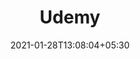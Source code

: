 ---
title: "Udemy"
date: 2021-01-28T13:08:04+05:30
description: "Udemy, Inc.는 전문 성인 및 학생을 대상으로하는 미국의 대규모 개방형 온라인 코스 제공 업체입니다. Eren Bali, Gagan Biyani 및 Oktay Caglar가 2010 년 5 월에 설립했습니다. 2020 년 1 월 현재이 플랫폼에는 3,500 만 명 이상의 학생과 57,000 명의 강사가 65 개 이상의 언어로 과정을 가르치고 있습니다."
weight: 3
link: https://www.udemy.com/
repo: https://www.udemy.com/
pinned: true
thumb: learn/udemy.svg
---